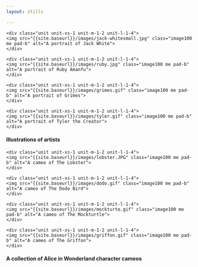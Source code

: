 ```yaml
---
layout: stills

---
```

  
  <div class="grid pad-t">   
    
    <div class="unit unit-xs-1 unit-m-1-2 unit-l-1-4">
    <img src="{{site.baseurl}}/images/jack-whitesmall.jpg" class="image100 me pad-b" alt="A portrait of Jack White">
    </div>
    
    <div class="unit unit-xs-1 unit-m-1-2 unit-l-1-4">
    <img src="{{site.baseurl}}/images/ruby.jpg" class="image100 me pad-b" alt="A portrait of Ruby Amanfu">
    </div>
    
    <div class="unit unit-xs-1 unit-m-1-2 unit-l-1-4">
    <img src="{{site.baseurl}}/images/grimes.gif" class="image100 me pad-b" alt="A portrait of Grimes">
    </div>
    
    <div class="unit unit-xs-1 unit-m-1-2 unit-l-1-4">
    <img src="{{site.baseurl}}/images/tyler.gif" class="image100 me pad-b" alt="A portrait of Tyler the Creator">
    </div>
    
</div>  
  <h4>Illustrations of artists</h4>
  
  
  <div class="grid pad-t">   
    
    <div class="unit unit-xs-1 unit-m-1-2 unit-l-1-4">
    <img src="{{site.baseurl}}/images/lobster.JPG" class="image100 me pad-b" alt="A cameo of The Lobster">
    </div>
    
    <div class="unit unit-xs-1 unit-m-1-2 unit-l-1-4">
    <img src="{{site.baseurl}}/images/dodo.gif" class="image100 me pad-b" alt="A cameo of The Dodo Bird">
    </div>
    
    <div class="unit unit-xs-1 unit-m-1-2 unit-l-1-4">
    <img src="{{site.baseurl}}/images/mockturte.gif" class="image100 me pad-b" alt="A cameo of The Mockturtle">
    </div>
    
    <div class="unit unit-xs-1 unit-m-1-2 unit-l-1-4">
    <img src="{{site.baseurl}}/images/griffon.gif" class="image100 me pad-b" alt="A cameo of The Griffon">
    </div>
    
</div>  
  <h4>A collection of Alice in Wonderland character cameos</h4>

  
  
  